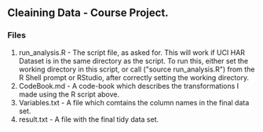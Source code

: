 ## Cleaining Data - Course Project.
### Files 
1. run_analysis.R - The script file, as asked for. This will work if UCI HAR Dataset is in the same directory as the script. To run this, either set the working directory in this script, or call ("source run_analysis.R") from the R Shell prompt or RStudio, after correctly setting the working directory.
2. CodeBook.md - A code-book which describes the transformations I made using the R script above.
3. Variables.txt - A file which comtains the column names in the final data set.
4. result.txt - A file with the final tidy data set.
